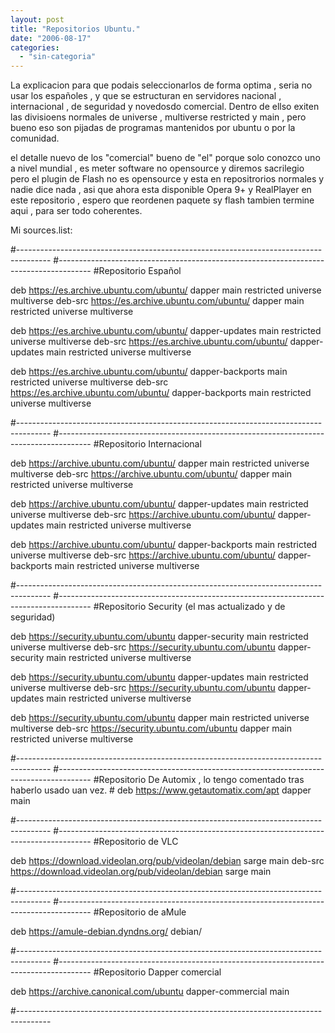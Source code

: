 ```yaml
---
layout: post
title: "Repositorios Ubuntu."
date: "2006-08-17"
categories: 
  - "sin-categoria"
---
```


La explicacion para que podais seleccionarlos de forma optima , seria no usar los españoles , y que se estructuran en servidores nacional , internacional , de seguridad y novedosdo comercial. Dentro de ellso exiten las divisioens normales de universe , multiverse restricted y main , pero bueno eso son pijadas de programas mantenidos por ubuntu o por la comunidad.

el detalle nuevo de los "comercial" bueno de "el" porque solo conozco uno a nivel mundial , es meter software no opensource y diremos sacrilegio pero el plugin de Flash no es opensource y esta en repositrorios normales y nadie dice nada , asi que ahora esta disponible Opera 9+ y RealPlayer en este repositorio , espero que reordenen paquete sy flash tambien termine aqui , para ser todo coherentes.

Mi sources.list:

#-------------------------------------------------------------------------------------- #-------------------------------------------------------------------------------------- #Repositorio Español

deb https://es.archive.ubuntu.com/ubuntu/ dapper main restricted universe multiverse deb-src https://es.archive.ubuntu.com/ubuntu/ dapper main restricted universe multiverse

deb https://es.archive.ubuntu.com/ubuntu/ dapper-updates main restricted universe multiverse deb-src https://es.archive.ubuntu.com/ubuntu/ dapper-updates main restricted universe multiverse

deb https://es.archive.ubuntu.com/ubuntu/ dapper-backports main restricted universe multiverse deb-src https://es.archive.ubuntu.com/ubuntu/ dapper-backports main restricted universe multiverse

#-------------------------------------------------------------------------------------- #-------------------------------------------------------------------------------------- #Repositorio Internacional

deb https://archive.ubuntu.com/ubuntu/ dapper main restricted universe multiverse deb-src https://archive.ubuntu.com/ubuntu/ dapper main restricted universe multiverse

deb https://archive.ubuntu.com/ubuntu/ dapper-updates main restricted universe multiverse deb-src https://archive.ubuntu.com/ubuntu/ dapper-updates main restricted universe multiverse

deb https://archive.ubuntu.com/ubuntu/ dapper-backports main restricted universe multiverse deb-src https://archive.ubuntu.com/ubuntu/ dapper-backports main restricted universe multiverse

#-------------------------------------------------------------------------------------- #-------------------------------------------------------------------------------------- #Repositorio Security (el mas actualizado y de seguridad)

deb https://security.ubuntu.com/ubuntu dapper-security main restricted universe multiverse deb-src https://security.ubuntu.com/ubuntu dapper-security main restricted universe multiverse

deb https://security.ubuntu.com/ubuntu dapper-updates main restricted universe multiverse deb-src https://security.ubuntu.com/ubuntu dapper-updates main restricted universe multiverse

deb https://security.ubuntu.com/ubuntu dapper main restricted universe multiverse deb-src https://security.ubuntu.com/ubuntu dapper main restricted universe multiverse

#-------------------------------------------------------------------------------------- #-------------------------------------------------------------------------------------- #Repositorio De Automix , lo tengo comentado tras haberlo usado uan vez. # deb https://www.getautomatix.com/apt dapper main

#-------------------------------------------------------------------------------------- #-------------------------------------------------------------------------------------- #Repositorio de VLC

deb https://download.videolan.org/pub/videolan/debian sarge main deb-src https://download.videolan.org/pub/videolan/debian sarge main

#-------------------------------------------------------------------------------------- #-------------------------------------------------------------------------------------- #Repositorio de aMule

deb https://amule-debian.dyndns.org/ debian/

#-------------------------------------------------------------------------------------- #-------------------------------------------------------------------------------------- #Repositorio Dapper comercial

deb https://archive.canonical.com/ubuntu dapper-commercial main

#--------------------------------------------------------------------------------------
